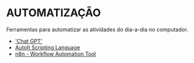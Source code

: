 # AUTOMATIZAÇÃO

Ferramentas para automatizar as atividades do dia-a-dia no computador.

- ['Chat GPT'](https://chat.openai.com/ 'Chat GPT')
- [AutoIt Scripting Language](https://www.autoitscript.com/site/autoit/ 'AutoIt Scripting Language')
- [n8n - Workflow Automation Tool](https://github.com/n8n-io/n8n/ 'n8n - Workflow Automation Tool')
